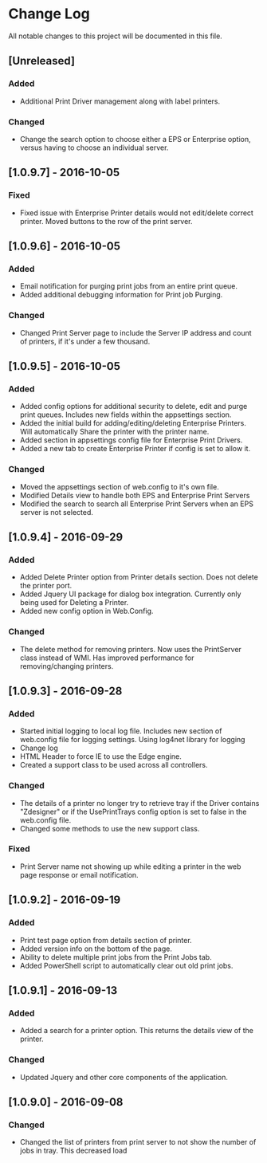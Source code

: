 ﻿# Change Log
All notable changes to this project will be documented in this file.

## [Unreleased]
### Added
- Additional Print Driver management along with label printers.

### Changed
- Change the search option to choose either a EPS or Enterprise option, versus having to choose an individual server.

## [1.0.9.7] - 2016-10-05
### Fixed
- Fixed issue with Enterprise Printer details would not edit/delete correct printer.  Moved buttons to the row of the print server.

## [1.0.9.6] - 2016-10-05
### Added
- Email notification for purging print jobs from an entire print queue.
- Added additional debugging information for Print job Purging. 

### Changed
- Changed Print Server page to include the Server IP address and count of printers, if it's under a few thousand.

## [1.0.9.5] - 2016-10-05
### Added
- Added config options for additional security to delete, edit and purge print queues.  Includes new fields within the appsettings section.
- Added the initial build for adding/editing/deleting Enterprise Printers.  Will automatically Share the printer with the printer name.
- Added section in appsettings config file for Enterprise Print Drivers.
- Added a new tab to create Enterprise Printer if config is set to allow it.

### Changed
- Moved the appsettings section of web.config to it's own file.
- Modified Details view to handle both EPS and Enterprise Print Servers
- Modified the search to search all Enterprise Print Servers when an EPS server is not selected.

## [1.0.9.4] - 2016-09-29
### Added
- Added Delete Printer option from Printer details section.  Does not delete the printer port.
- Added Jquery UI package for dialog box integration.  Currently only being used for Deleting a Printer.
- Added new config option in Web.Config.  <add key="AllowEPSPrinterDeletion" value="false" />

### Changed
- The delete method for removing printers.  Now uses the PrintServer class instead of WMI.
Has improved performance for removing/changing printers.

## [1.0.9.3] - 2016-09-28
### Added
- Started initial logging to local log file.  Includes new section of web.config file for logging settings.
Using log4net library for logging
- Change log
- HTML Header to force IE to use the Edge engine.
- Created a support class to be used across all controllers.

### Changed
- The details of a printer no longer try to retrieve tray if the Driver contains "Zdesigner"
or if the UsePrintTrays config option is set to false in the web.config file.
- Changed some methods to use the new support class.

### Fixed
- Print Server name not showing up while editing a printer in the web page response or email notification.

## [1.0.9.2] - 2016-09-19
### Added
- Print test page option from details section of printer.
- Added version info on the bottom of the page.
- Ability to delete multiple print jobs from the Print Jobs tab.
- Added PowerShell script to automatically clear out old print jobs.

## [1.0.9.1] - 2016-09-13
### Added
- Added a search for a printer option.  This returns the details view of the printer.

### Changed
- Updated Jquery and other core components of the application.

## [1.0.9.0] - 2016-09-08
### Changed
- Changed the list of printers from print server to not show the number of jobs in tray.  This decreased load